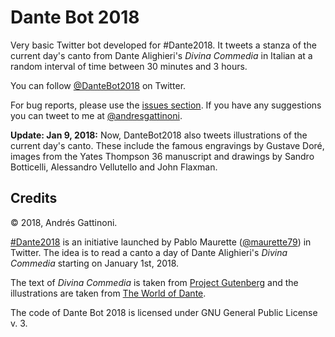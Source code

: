 # Dante Bot 2018
Very basic Twitter bot developed for #Dante2018. It tweets a
stanza of the current day's canto from Dante Alighieri's *Divina Commedia*
in Italian at a random interval of time between 30 minutes and 3 hours.

You can follow [@DanteBot2018](https://twitter.com/DanteBot2018) on Twitter.

For bug reports, please use the [issues section](https://github.com/el-barto/dantebot2018/issues).
If you have any suggestions you can tweet to me at [@andresgattinoni](https://twitter.com/andresgattinoni).

**Update: Jan 9, 2018:** Now, DanteBot2018 also tweets illustrations of the
current day's canto. These include the famous engravings by Gustave Doré, images
from the Yates Thompson 36 manuscript and drawings by Sandro Botticelli,
Alessandro Vellutello and John Flaxman.

## Credits

&copy; 2018, Andrés Gattinoni.

[\#Dante2018](https://twitter.com/search?q=%23Dante2018&src=typd) is an
initiative launched by Pablo Maurette
([@maurette79](http://twitter.com/maurette79)) in Twitter.
The idea is to read a canto a day of Dante Alighieri's *Divina Commedia*
starting on January 1st, 2018.

The text of *Divina Commedia* is taken from
[Project Gutenberg](http://www.gutenberg.org/ebooks/1012)
and the illustrations are taken from [The World of
Dante](http://www.worldofdante.org/gallery_main.html).

The code of Dante Bot 2018 is licensed under GNU General Public License v. 3.
